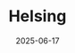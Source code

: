 ---  
layout: startup_page  
title: "Helsing"  
id: "helsing.ai"  
permalink: "/helsinghelsing.ai06172025/"  
website: "https://www.helsing.ai/"  
funding_round: "Series D"  
funding_amount: "€600M"  
investors: "Daniel Ek (Prima Materia), Lightspeed Ventures, Accel, Plural, General Catalyst, SAAB, BDT & MSD Partners"  
about: "Helsing is a German defence tech startup that develops AI-based capabilities to protect democracies. The company has been actively involved in Ukraine since 2022, providing technology for frontline operations. Their software-only approach and industry partnerships have enabled rapid market adoption."  
markets: "Defense Tech, AI, Artificial Intelligence (AI), Drones, Information Technology, Military, Software"  
hq: "Munich, Germany"  
founded_year: "2021"  
linkedin: "https://www.linkedin.com/company/helsing"  
twitter: "https://twitter.com/helsingai"  
instagram: ""  
facebook: ""  
crunchbase: "https://www.crunchbase.com/organization/helsing"  
pitchbook: "https://pitchbook.com/profiles/company/481513-60"  

date_display: "17-Jun-2025"  
date: "2025-06-17"

# SEO Optimization  
meta_title: "Helsing - Series D Funding (€600M)"  
meta_description: "Helsing, Helsing is a German defence tech startup that develops AI-based capabilities to protect democracies. The company has been actively involved in Ukraine..."  
meta_keywords: "Helsing, Defense Tech, AI, Artificial Intelligence (AI), Drones, Information Technology, Military, Software, Series D funding"  
canonical_url: "https://startup.projectstartups.com/helsinghelsing.ai06172025/"  
---